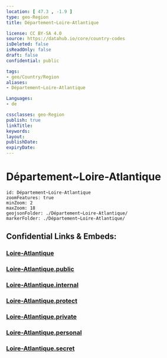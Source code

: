 ```yaml
---
location: [ 47.3 , -1.9 ] 
type: geo-Region
title: Département~Loire-Atlantique

license: CC BY-SA 4.0
source: https://datahub.io/core/country-codes
isDeleted: false
isReadOnly: false
draft: false
confidential: public

tags:
- geo/Country/Region
aliases:
- Département~Loire-Atlantique

Languages:
- de

cssclasses: geo-Region
publish: true
linkTitle: 
keywords: 
layout: 
publishDate: 
expiryDate: 
---
```


# Département~Loire-Atlantique

```leaflet
id: Département~Loire-Atlantique
zoomFeatures: true 
minZoom: 2 
maxZoom: 18
geojsonFolder: ./Département~Loire-Atlantique/
markerFolder: ./Département~Loire-Atlantique/
```


## Confidential Links & Embeds: 

### [Loire-Atlantique](/_Standards/Earth/Continent/Europe/Europe~West/France/regions~France/Pays_de_la_Loire/departments~Pays_de_la_Loire/Loire-Atlantique.md) 

### [Loire-Atlantique.public](/_public/Earth/Continent/Europe/Europe~West/France/regions~France/Pays_de_la_Loire/departments~Pays_de_la_Loire/Loire-Atlantique.public.md) 

### [Loire-Atlantique.internal](/_internal/Earth/Continent/Europe/Europe~West/France/regions~France/Pays_de_la_Loire/departments~Pays_de_la_Loire/Loire-Atlantique.internal.md) 

### [Loire-Atlantique.protect](/_protect/Earth/Continent/Europe/Europe~West/France/regions~France/Pays_de_la_Loire/departments~Pays_de_la_Loire/Loire-Atlantique.protect.md) 

### [Loire-Atlantique.private](/_private/Earth/Continent/Europe/Europe~West/France/regions~France/Pays_de_la_Loire/departments~Pays_de_la_Loire/Loire-Atlantique.private.md) 

### [Loire-Atlantique.personal](/_personal/Earth/Continent/Europe/Europe~West/France/regions~France/Pays_de_la_Loire/departments~Pays_de_la_Loire/Loire-Atlantique.personal.md) 

### [Loire-Atlantique.secret](/_secret/Earth/Continent/Europe/Europe~West/France/regions~France/Pays_de_la_Loire/departments~Pays_de_la_Loire/Loire-Atlantique.secret.md)

